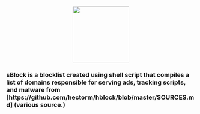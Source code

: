 <div align="center">
  <img height="150" src="https://i.postimg.cc/PrYLh2JS/s.png"  />
</div>

###

<h3 align="left">sBlock is a blocklist created using shell script that compiles a list of domains responsible for serving ads, tracking scripts, and malware from [https://github.com/hectorm/hblock/blob/master/SOURCES.md] (various source.)</h3>

###

<div align="left">
</div>

###
